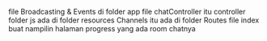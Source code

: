 file Broadcasting & Events di folder app
file chatController itu controller
folder js ada di folder resources
Channels itu ada di folder Routes
file index buat nampilin halaman progress yang ada room chatnya
